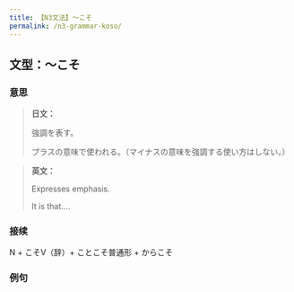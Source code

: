 ```yaml
---
title: 【N3文法】〜こそ
permalink: /n3-grammar-koso/
---
```


## 文型：〜こそ

### 意思

> **日文：**
> 
> 強調を表す。
> 
> プラスの意味で使われる。（マイナスの意味を強調する使い方はしない。）


> **英文：**
> 
> Expresses emphasis.
> 
> It is that....


### 接续

N + こそV（辞）+ ことこそ普通形 + からこそ

### 例句

